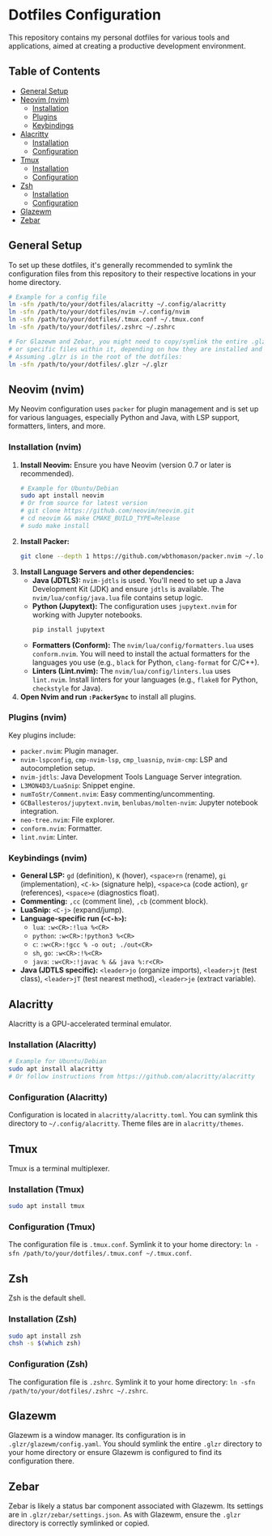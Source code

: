 # Dotfiles Configuration

This repository contains my personal dotfiles for various tools and applications, aimed at creating a productive development environment.

## Table of Contents

- [General Setup](#general-setup)
- [Neovim (nvim)](#neovim-nvim)
  - [Installation](#nvim-installation)
  - [Plugins](#nvim-plugins)
  - [Keybindings](#nvim-keybindings)
- [Alacritty](#alacritty)
  - [Installation](#alacritty-installation)
  - [Configuration](#alacritty-configuration)
- [Tmux](#tmux)
  - [Installation](#tmux-installation)
  - [Configuration](#tmux-configuration)
- [Zsh](#zsh)
  - [Installation](#zsh-installation)
  - [Configuration](#zsh-configuration)
- [Glazewm](#glazewm)
- [Zebar](#zebar)

## General Setup

To set up these dotfiles, it's generally recommended to symlink the configuration files from this repository to their respective locations in your home directory.

```bash
# Example for a config file
ln -sfn /path/to/your/dotfiles/alacritty ~/.config/alacritty
ln -sfn /path/to/your/dotfiles/nvim ~/.config/nvim
ln -sfn /path/to/your/dotfiles/.tmux.conf ~/.tmux.conf
ln -sfn /path/to/your/dotfiles/.zshrc ~/.zshrc

# For Glazewm and Zebar, you might need to copy/symlink the entire .glzr directory
# or specific files within it, depending on how they are installed and configured.
# Assuming .glzr is in the root of the dotfiles:
ln -sfn /path/to/your/dotfiles/.glzr ~/.glzr
```

## Neovim (nvim)

My Neovim configuration uses `packer` for plugin management and is set up for various languages, especially Python and Java, with LSP support, formatters, linters, and more.

### Installation (nvim)

1.  **Install Neovim:** Ensure you have Neovim (version 0.7 or later is recommended).
    ```bash
    # Example for Ubuntu/Debian
    sudo apt install neovim
    # Or from source for latest version
    # git clone https://github.com/neovim/neovim.git
    # cd neovim && make CMAKE_BUILD_TYPE=Release
    # sudo make install
    ```
2.  **Install Packer:**
    ```bash
    git clone --depth 1 https://github.com/wbthomason/packer.nvim ~/.local/share/nvim/site/pack/packer/start/packer.nvim
    ```
3.  **Install Language Servers and other dependencies:**
    *   **Java (JDTLS):** `nvim-jdtls` is used. You'll need to set up a Java Development Kit (JDK) and ensure `jdtls` is available. The `nvim/lua/config/java.lua` file contains setup logic.
    *   **Python (Jupytext):** The configuration uses `jupytext.nvim` for working with Jupyter notebooks.
        ```bash
        pip install jupytext
        ```
    *   **Formatters (Conform):** The `nvim/lua/config/formatters.lua` uses `conform.nvim`. You will need to install the actual formatters for the languages you use (e.g., `black` for Python, `clang-format` for C/C++).
    *   **Linters (Lint.nvim):** The `nvim/lua/config/linters.lua` uses `lint.nvim`. Install linters for your languages (e.g., `flake8` for Python, `checkstyle` for Java).
4.  **Open Nvim and run `:PackerSync`** to install all plugins.

### Plugins (nvim)

Key plugins include:
-   `packer.nvim`: Plugin manager.
-   `nvim-lspconfig`, `cmp-nvim-lsp`, `cmp_luasnip`, `nvim-cmp`: LSP and autocompletion setup.
-   `nvim-jdtls`: Java Development Tools Language Server integration.
-   `L3MON4D3/LuaSnip`: Snippet engine.
-   `numToStr/Comment.nvim`: Easy commenting/uncommenting.
-   `GCBallesteros/jupytext.nvim`, `benlubas/molten-nvim`: Jupyter notebook integration.
-   `neo-tree.nvim`: File explorer.
-   `conform.nvim`: Formatter.
-   `lint.nvim`: Linter.

### Keybindings (nvim)

-   **General LSP:** `gd` (definition), `K` (hover), `<space>rn` (rename), `gi` (implementation), `<C-k>` (signature help), `<space>ca` (code action), `gr` (references), `<space>e` (diagnostics float).
-   **Commenting:** `,cc` (comment line), `,cb` (comment block).
-   **LuaSnip:** `<C-j>` (expand/jump).
-   **Language-specific run (`<C-h>`):**
    -   `lua`: `:w<CR>:!lua %<CR>`
    -   `python`: `:w<CR>:!python3 %<CR>`
    -   `c`: `:w<CR>:!gcc % -o out; ./out<CR>`
    -   `sh`, `go`: `:w<CR>:!%<CR>`
    -   `java`: `:w<CR>:!javac % && java %:r<CR>`
-   **Java (JDTLS specific):** `<leader>jo` (organize imports), `<leader>jt` (test class), `<leader>jT` (test nearest method), `<leader>je` (extract variable).

## Alacritty

Alacritty is a GPU-accelerated terminal emulator.

### Installation (Alacritty)

```bash
# Example for Ubuntu/Debian
sudo apt install alacritty
# Or follow instructions from https://github.com/alacritty/alacritty
```

### Configuration (Alacritty)

Configuration is located in `alacritty/alacritty.toml`. You can symlink this directory to `~/.config/alacritty`.
Theme files are in `alacritty/themes`.

## Tmux

Tmux is a terminal multiplexer.

### Installation (Tmux)

```bash
sudo apt install tmux
```

### Configuration (Tmux)

The configuration file is `.tmux.conf`. Symlink it to your home directory: `ln -sfn /path/to/your/dotfiles/.tmux.conf ~/.tmux.conf`.

## Zsh

Zsh is the default shell.

### Installation (Zsh)

```bash
sudo apt install zsh
chsh -s $(which zsh)
```

### Configuration (Zsh)

The configuration file is `.zshrc`. Symlink it to your home directory: `ln -sfn /path/to/your/dotfiles/.zshrc ~/.zshrc`.

## Glazewm

Glazewm is a window manager. Its configuration is in `.glzr/glazewm/config.yaml`.
You should symlink the entire `.glzr` directory to your home directory or ensure Glazewm is configured to find its configuration there.

## Zebar

Zebar is likely a status bar component associated with Glazewm. Its settings are in `.glzr/zebar/settings.json`.
As with Glazewm, ensure the `.glzr` directory is correctly symlinked or copied.
